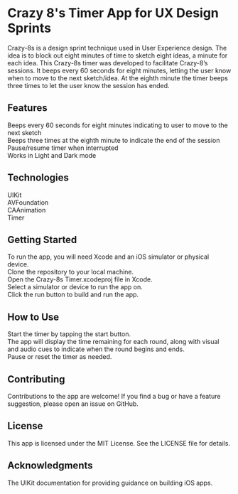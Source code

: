 # Crazy 8's Timer App for UX Design Sprints
Crazy-8s is a design sprint technique used in User Experience design. The idea is to block out eight minutes of time to sketch eight ideas, a minute for each idea. This Crazy-8s timer was developed to facilitate Crazy-8’s sessions. It beeps every 60 seconds for eight minutes, letting the user know when to move to the next sketch/idea. At the eighth minute the timer beeps three times to let the user know the session has ended.

## Features
Beeps every 60 seconds for eight minutes indicating to user to move to the next sketch  
Beeps three times at the eighth minute to indicate the end of the session  
Pause/resume timer when interrupted  
Works in Light and Dark mode  

## Technologies
UIKit  
AVFoundation  
CAAnimation  
Timer  

## Getting Started
To run the app, you will need Xcode and an iOS simulator or physical device.  
Clone the repository to your local machine.  
Open the Crazy-8s Timer.xcodeproj file in Xcode.  
Select a simulator or device to run the app on.  
Click the run button to build and run the app.  

## How to Use
Start the timer by tapping the start button.  
The app will display the time remaining for each round, along with visual and audio cues to indicate when the round begins and ends.  
Pause or reset the timer as needed.  

## Contributing
Contributions to the app are welcome! If you find a bug or have a feature suggestion, please open an issue on GitHub.

## License
This app is licensed under the MIT License. See the LICENSE file for details.

## Acknowledgments
The UIKit documentation for providing guidance on building iOS apps.
